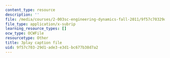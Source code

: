 ```yaml
---
content_type: resource
description: ''
file: /media/courses/2-003sc-engineering-dynamics-fall-2011/9f57c70329d1ade3e3d1bc677b38d7a2_zlbbbA5Uuu8.srt
file_type: application/x-subrip
learning_resource_types: []
ocw_type: OCWFile
resourcetype: Other
title: 3play caption file
uid: 9f57c703-29d1-ade3-e3d1-bc677b38d7a2
---
```

